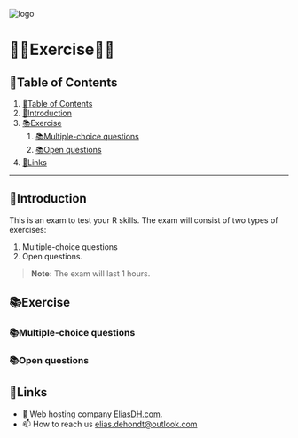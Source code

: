 ![logo](https://eliasdh.com/assets/media/images/logo-github.png)
# 💙🤍Exercise🤍💙

## 📘Table of Contents

1. [📘Table of Contents](#📘table-of-contents)
2. [🖖Introduction](#🖖introduction)
3. [📚Exercise](#📚exercise)
    1. [📚Multiple-choice questions](#📚multiple-choice-questions)
    2. [📚Open questions](#📚open-questions)
4. [🔗Links](#🔗links)

---

## 🖖Introduction

This is an exam to test your R skills. The exam will consist of two types of exercises: 
1) Multiple-choice questions
2) Open questions.

> **Note:** The exam will last 1 hours.

## 📚Exercise

### 📚Multiple-choice questions


### 📚Open questions




## 🔗Links
- 👯 Web hosting company [EliasDH.com](https://eliasdh.com).
- 📫 How to reach us elias.dehondt@outlook.com